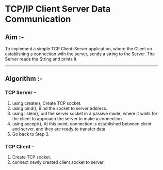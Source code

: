 # TCP/IP Client Server Data Communication

## Aim :-

To implement a simple TCP Client-Server application, where the Client on establishing a connection with the server, sends a string to the Server. The Server reads the String and prints it.

---

## Algorithm :-

### TCP Server –

1. using create(), Create TCP socket.
2. using bind(), Bind the socket to server address.
3. using listen(), put the server socket in a passive mode, where it waits for the client to approach the server to make a connection
4. using accept(), At this point, connection is established between client and server, and they are ready to transfer data.
5. Go back to Step 3.

### TCP Client –

1. Create TCP socket.
2. connect newly created client socket to server.
